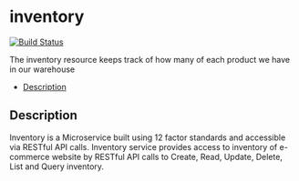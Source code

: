 # inventory
[![Build Status](https://travis-ci.org/inventory-squad-f18/inventory.svg?branch=master)](https://travis-ci.org/inventory-squad-f18/inventory)

The inventory resource keeps track of how many of each product we have in our warehouse

* [Description](#description)

## Description
Inventory is a Microservice built using 12 factor standards and accessible via RESTful API calls. Inventory service provides access to inventory of e-commerce website by RESTful API calls to Create, Read, Update, Delete, List and Query inventory.
